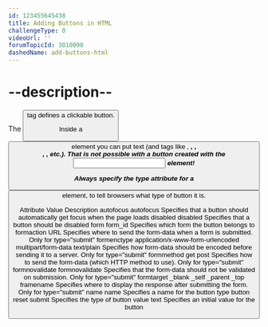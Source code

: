 ```yaml
---
id: 123455645438
title: Adding Buttons in HTML
challengeType: 0
videoUrl: ''
forumTopicId: 3010090
dashedName: add-buttons-html
---
```


# --description--
The <button> tag defines a clickable button.

Inside a <button> element you can put text (and tags like <i>, <b>, <strong>, <br>, <img>, etc.). That is not possible with a button created with the <input> element!

Always specify the type attribute for a <button> element, to tell browsers what type of button it is.

Attribute	Value	Description
autofocus	autofocus	Specifies that a button should automatically get focus when the page loads
disabled	disabled	Specifies that a button should be disabled
form	form_id	Specifies which form the button belongs to
formaction	URL	Specifies where to send the form-data when a form is submitted. Only for type="submit"
formenctype	application/x-www-form-urlencoded
multipart/form-data
text/plain	Specifies how form-data should be encoded before sending it to a server. Only for type="submit"
formmethod	get
post	Specifies how to send the form-data (which HTTP method to use). Only for type="submit"
formnovalidate	formnovalidate	Specifies that the form-data should not be validated on submission. Only for type="submit"
formtarget	_blank
_self
_parent
_top
framename	Specifies where to display the response after submitting the form. Only for type="submit"
name	name	Specifies a name for the button
type	button
reset
submit	Specifies the type of button
value	text	Specifies an initial value for the button
